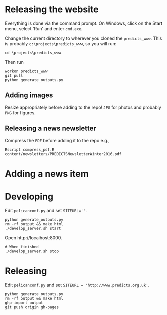 # Releasing the website

Everything is done via the command prompt.
On Windows, click on the Start menu, select 'Run' and enter `cmd.exe`.

Change the current directory to wherever you cloned the `predicts_www`. This
is probably `c:\projects\predicts_www`, so you will run:

```
cd \projects\predicts_www
```

Then run

```
workon predicts_www
git pull
python generate_outputs.py
```

## Adding images
Resize appropriately before adding to the repo! `JPG` for photos and probably
`PNG` for figures.

## Releasing a news newsletter

Compress the `PDF` before adding it to the repo e.g.,

```
Rscript compress_pdf.R content/newsletters/PREDICTSNewsletterWinter2016.pdf
```

# Adding a news item

# Developing
Edit `pelicanconf.py` and set `SITEURL=''`.

```
python generate_outputs.py
rm -rf output && make html
./develop_server.sh start
```

Open http://localhost:8000.

```
# When finished
./develop_server.sh stop
```

# Releasing
Edit `pelicanconf.py` and set `SITEURL = 'http://www.predicts.org.uk'`.

```
python generate_outputs.py
rm -rf output && make html
ghp-import output
git push origin gh-pages
```
